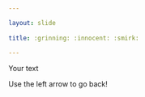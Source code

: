 ```yaml
---

layout: slide
	
title: :grinning: :innocent: :smirk:
	
---
```

	
Your text
	
Use the left arrow to go back!
